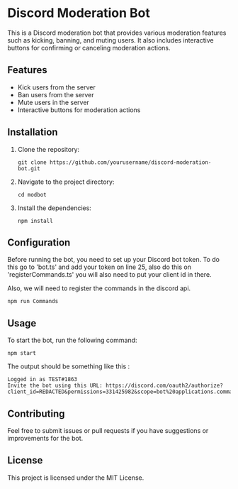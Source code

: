 # Discord Moderation Bot

This is a Discord moderation bot that provides various moderation features such as kicking, banning, and muting users. It also includes interactive buttons for confirming or canceling moderation actions.

## Features

- Kick users from the server
- Ban users from the server
- Mute users in the server
- Interactive buttons for moderation actions

## Installation

1. Clone the repository:
   ```
   git clone https://github.com/yourusername/discord-moderation-bot.git
   ```

2. Navigate to the project directory:
   ```
   cd modbot
   ```

3. Install the dependencies:
   ```
   npm install
   ```

## Configuration

Before running the bot, you need to set up your Discord bot token. To do this go to 'bot.ts' and add your token on line 25, also do this on 'registerCommands.ts' you will also need to put your client id in there.

Also, we will need to register the commands in the discord api.

```
npm run Commands
```


## Usage

To start the bot, run the following command:

```
npm start
```
 The output should be something like this :

 ```
Logged in as TEST#1863
Invite the bot using this URL: https://discord.com/oauth2/authorize?client_id=REDACTED&permissions=331425982&scope=bot%20applications.commands
```


## Contributing

Feel free to submit issues or pull requests if you have suggestions or improvements for the bot.

## License

This project is licensed under the MIT License.